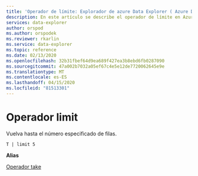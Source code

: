 ```yaml
---
title: 'Operador de límite: Explorador de azure Data Explorer ( Azure Data Explorer) Microsoft Docs'
description: En este artículo se describe el operador de límite en Azure Data Explorer.
services: data-explorer
author: orspod
ms.author: orspodek
ms.reviewer: rkarlin
ms.service: data-explorer
ms.topic: reference
ms.date: 02/13/2020
ms.openlocfilehash: 32b31fbef64d9ea689f427ea3b8ebd6fb0287090
ms.sourcegitcommit: 47a002b7032a05ef67c4e5e12de7720062645e9e
ms.translationtype: MT
ms.contentlocale: es-ES
ms.lasthandoff: 04/15/2020
ms.locfileid: "81513301"
---
```

# <a name="limit-operator"></a>Operador limit

Vuelva hasta el número especificado de filas.

```kusto
T | limit 5
```

**Alias**

[Operador take](takeoperator.md)
